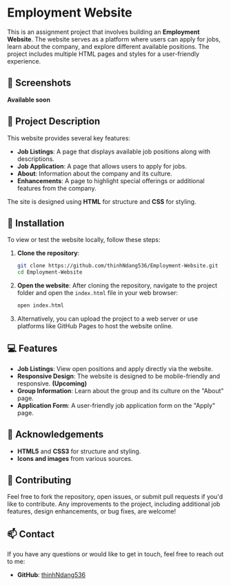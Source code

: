 # Employment Website

This is an assignment project that involves building an **Employment Website**. The website serves as a platform where users can apply for jobs, learn about the company, and explore different available positions. The project includes multiple HTML pages and styles for a user-friendly experience.

## 📸 Screenshots

**Available soon**

## 📝 Project Description

This website provides several key features:
- **Job Listings**: A page that displays available job positions along with descriptions.
- **Job Application**: A page that allows users to apply for jobs.
- **About**: Information about the company and its culture.
- **Enhancements**: A page to highlight special offerings or additional features from the company.

The site is designed using **HTML** for structure and **CSS** for styling.

## 🔧 Installation

To view or test the website locally, follow these steps:

1. **Clone the repository**:
   ```bash
   git clone https://github.com/thinhNdang536/Employment-Website.git
   cd Employment-Website
2. **Open the website**:
   After cloning the repository, navigate to the project folder and open the `index.html` file in your web browser:
   ```bash
   open index.html
3. Alternatively, you can upload the project to a web server or use platforms like GitHub Pages to host the website online.

## 💻 Features

- **Job Listings**: View open positions and apply directly via the website.
- **Responsive Design**: The website is designed to be mobile-friendly and responsive. **(Upcoming)**
- **Group Information**: Learn about the group and its culture on the "About" page.
- **Application Form**: A user-friendly job application form on the "Apply" page.

## 📜 Acknowledgements

- **HTML5** and **CSS3** for structure and styling.
- **Icons and images** from various sources.

## 🤝 Contributing

Feel free to fork the repository, open issues, or submit pull requests if you'd like to contribute. Any improvements to the project, including additional job features, design enhancements, or bug fixes, are welcome!

## 📫 Contact

If you have any questions or would like to get in touch, feel free to reach out to me:

- **GitHub**: [thinhNdang536](https://github.com/thinhNdang536)
